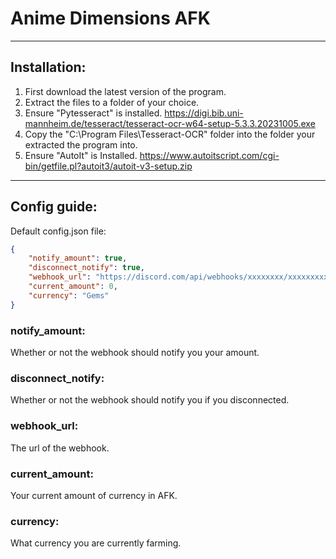 # Anime Dimensions AFK

-----------------------------------------------------------------------------------------------------------------------------------------------------------------------

## Installation:
1) First download the latest version of the program.
2) Extract the files to a folder of your choice.
3) Ensure "Pytesseract" is installed. https://digi.bib.uni-mannheim.de/tesseract/tesseract-ocr-w64-setup-5.3.3.20231005.exe
4) Copy the "C:\Program Files\Tesseract-OCR" folder into the folder your extracted the program into.
5) Ensure "AutoIt" is Installed. https://www.autoitscript.com/cgi-bin/getfile.pl?autoit3/autoit-v3-setup.zip

-----------------------------------------------------------------------------------------------------------------------------------------------------------------------

## Config guide:

Default config.json file:
```json
{
    "notify_amount": true,
    "disconnect_notify": true,
    "webhook_url": "https://discord.com/api/webhooks/xxxxxxxx/xxxxxxxxxxxxxx",
    "current_amount": 0,
    "currency": "Gems"
}
```

### notify_amount:
Whether or not the webhook should notify you your amount.

### disconnect_notify:
Whether or not the webhook should notify you if you disconnected.

### webhook_url:
The url of the webhook.

### current_amount:
Your current amount of currency in AFK.

### currency:
What currency you are currently farming.

